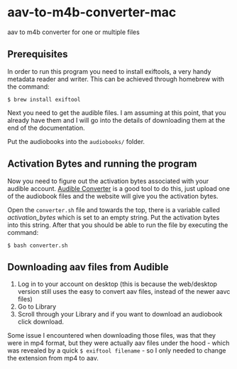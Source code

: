 # aav-to-m4b-converter-mac
aav to m4b converter for one or multiple files

## Prerequisites
In order to run this program you need to install exiftools, a very handy metadata reader and writer. This can be achieved through homebrew with the command:

```$ brew install exiftool```

Next you need to get the audible files. I am assuming at this point, that you already have them and I will go into the details of downloading them at the end of the documentation.

Put the audiobooks into the ```audiobooks/``` folder.

## Activation Bytes and running the program

Now you need to figure out the activation bytes associated with your audible account. [Audible Converter](https://audible-converter.ml/) is a good tool to do this, just upload one of the audiobook files and the website will give you the activation bytes.

Open the ```converter.sh``` file and towards the top, there is a variable called _activation_bytes_ which is set to an empty string. Put the activation bytes into this string. After that you should be able to run the file by executing the command:

```$ bash converter.sh```

## Downloading aav files from Audible

1. Log in to your account on desktop (this is because the web/desktop version still uses the easy to convert aav files, instead of the newer aavc files)
2. Go to Library
3. Scroll through your Library and if you want to download an audiobook click download.

Some issue I encountered when downloading those files, was that they were in mp4 format, but they were actually aav files under the hood - which was revealed by a quick ```$ exiftool filename``` - so I only needed to change the extension from mp4 to aav.
